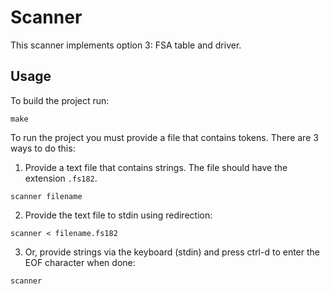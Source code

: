 # Scanner

This scanner implements option 3: FSA table and driver. 

## Usage

To build the project run:
```
make
```

To run the project you must provide a file that contains tokens. There are 3 ways to do this:  
1. Provide a text file that contains strings. The file should have the extension `.fs182`.
```
scanner filename
```    
2. Provide the text file to stdin using redirection:
```
scanner < filename.fs182
```    
3. Or, provide strings via the keyboard (stdin) and press ctrl-d to enter the EOF character when done: 
```
scanner
```    

